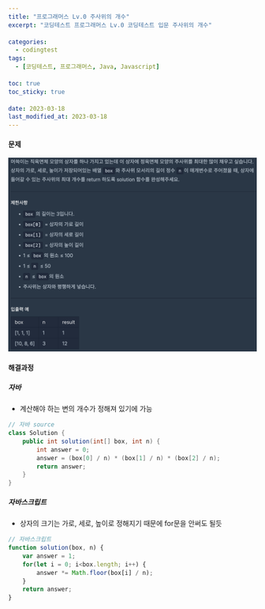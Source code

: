 ```yaml
---
title: "프로그래머스 Lv.0 주사위의 개수"
excerpt: "코딩테스트 프로그래머스 Lv.0 코딩테스트 입문 주사위의 개수"

categories:
  - codingtest
tags:
  - [코딩테스트, 프로그래머스, Java, Javascript]

toc: true
toc_sticky: true
 
date: 2023-03-18
last_modified_at: 2023-03-18
---
```


#### 문제
![59](/assets/images/59.png)

#### 해결과정

##### 자바 
* 계산해야 하는 변의 개수가 정해져 있기에 가능

```java
// 자바 source
class Solution {
    public int solution(int[] box, int n) {
        int answer = 0;
        answer = (box[0] / n) * (box[1] / n) * (box[2] / n);
        return answer;
    }
}
```

##### 자바스크립트 
* 상자의 크기는 가로, 세로, 높이로 정해지기 때문에 for문을 안써도 될듯
```javascript
// 자바스크립트
function solution(box, n) {
    var answer = 1;
    for(let i = 0; i<box.length; i++) {
        answer *= Math.floor(box[i] / n);
    }
    return answer;
}
```